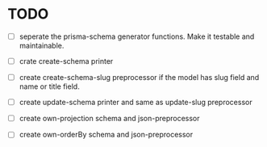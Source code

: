 # TODO 


- [ ] seperate the prisma-schema generator functions. Make it testable and maintainable. 

- [ ] crate create-schema printer 
- [ ] create create-schema-slug preprocessor if the model has slug field and name or title field.
- [ ] create update-schema printer and same as update-slug preprocessor
- [ ] create own-projection schema and json-preprocessor 
- [ ] create own-orderBy schema and json-preprocessor 


